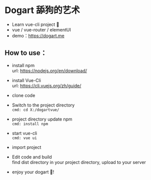 # Dogart 舔狗的艺术

- Learn vue-cli project 🥝  
- vue / vue-router / elementUI  
- demo：https://dogart.me  

## How to use：

- install npm   
   url: https://nodejs.org/en/download/

- install Vue-Cli  
   url: https://cli.vuejs.org/zh/guide/

- clone code  

- Switch to the project directory  
  `cmd: cd X:/dogartvue/`

- project directory update npm  
   `cmd: install npm`

- start vue-cli  
   `cmd: vue ui`
   
- import project  
   
- Edit code and build  
   find dist directory in your project directory, upload to your server

- enjoy your dogart 🎉!

